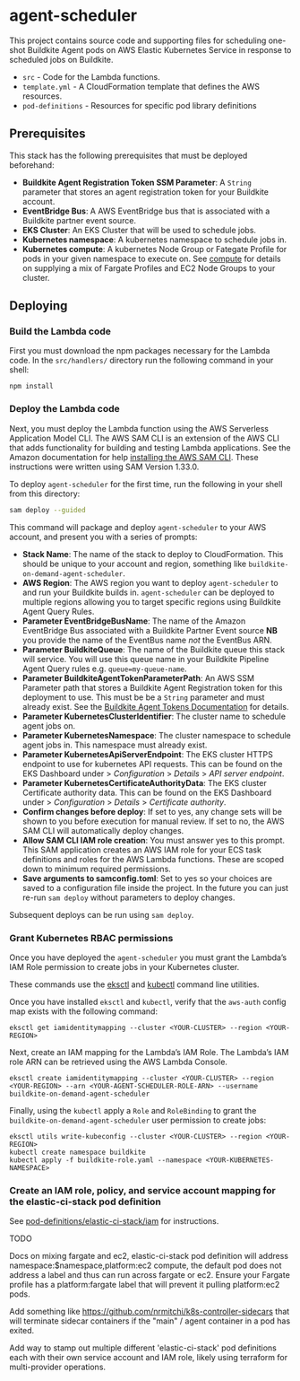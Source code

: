 # agent-scheduler

This project contains source code and supporting files for scheduling one-shot
Buildkite Agent pods on AWS Elastic Kubernetes Service in response to scheduled
jobs on Buildkite.

- `src` - Code for the Lambda functions.
- `template.yml` - A CloudFormation template that defines the AWS resources.
- `pod-definitions` - Resources for specific pod library definitions

## Prerequisites

This stack has the following prerequisites that must be deployed beforehand:

* **Buildkite Agent Registration Token SSM Parameter**: A `String` parameter
that stores an agent registration token for your Buildkite account.
* **EventBridge Bus**: A AWS EventBridge bus that is associated with a Buildkite
partner event source.
* **EKS Cluster**: An EKS Cluster that will be used to schedule jobs.
* **Kubernetes namespace**: A kubernetes namespace to schedule jobs in.
* **Kubernetes compute**: A kubernetes Node Group or Fategate Profile for pods
in your given namespace to execute on. See [compute](../README.md#compute) for
details on supplying a mix of Fargate Profiles and EC2 Node Groups to your
cluster.

## Deploying

### Build the Lambda code

First you must download the npm packages necessary for the Lambda code. In the
`src/handlers/` directory run the following command in your shell:

```
npm install
```

### Deploy the Lambda code

Next, you must deploy the Lambda function using the AWS Serverless Application
Model CLI. The AWS SAM CLI is an extension of the AWS CLI that adds
functionality for building and testing Lambda applications. See the Amazon
documentation for help [installing the AWS SAM CLI](https://docs.aws.amazon.com/serverless-application-model/latest/developerguide/serverless-sam-cli-install.html).
These instructions were written using SAM Version 1.33.0.

To deploy `agent-scheduler` for the first time, run the following in your shell
from this directory:

```bash
sam deploy --guided
```

This command will package and deploy `agent-scheduler` to your AWS account, and
present you with a series of prompts:

* **Stack Name**: The name of the stack to deploy to CloudFormation. This should
be unique to your account and region, something like
`buildkite-on-demand-agent-scheduler`.
* **AWS Region**: The AWS region you want to deploy `agent-scheduler` to and run
your Buildkite builds in. `agent-scheduler` can be deployed to multiple regions
allowing you to target specific regions using Buildkite Agent Query Rules.
* **Parameter EventBridgeBusName**: The name of the Amazon EventBridge Bus
associated with a Buildkite Partner Event source **NB** you provide the name of
the EventBus name _not_ the EventBus ARN.
* **Parameter BuildkiteQueue**: The name of the Buildkite queue this stack will
service. You will use this queue name in your Buildkite Pipeline Agent Query
rules e.g. `queue=my-queue-name`.
* **Parameter BuildkiteAgentTokenParameterPath**: An AWS SSM Parameter path that
stores a Buildkite Agent Registration token for this deployment to use. This
must be be a `String` parameter and must already exist. See the
[Buildkite Agent Tokens Documentation](https://buildkite.com/docs/agent/v3/tokens)
for details.
* **Parameter KubernetesClusterIdentifier**: The cluster name to schedule agent
jobs on.
* **Parameter KubernetesNamespace**: The cluster namespace to schedule agent
jobs in. This namespace must already exist.
* **Parameter KubernetesApiServerEndpoint**: The EKS cluster HTTPS endpoint to
use for kubernetes API requests. This can be found on the EKS Dashboard under
*<Your-Cluster>* > *Configuration* > *Details* > *API server endpoint*.
* **Parameter KubernetesCertificateAuthorityData**: The EKS cluster Certificate
authority data. This can be found on the EKS Dashboard under *<Your-Cluster>* >
*Configuration* > *Details* > *Certificate authority*.
* **Confirm changes before deploy**: If set to yes, any change sets will be
shown to you before execution for manual review. If set to no, the AWS SAM CLI
will automatically deploy changes.
* **Allow SAM CLI IAM role creation**: You must answer yes to this prompt. This
SAM application creates an AWS IAM role for your ECS task definitions and roles
for the AWS Lambda functions. These are scoped down to minimum required
permissions.
* **Save arguments to samconfig.toml**: Set to yes so your choices are saved to
a configuration file inside the project. In the future you can just re-run
`sam deploy` without parameters to deploy changes.

Subsequent deploys can be run using `sam deploy`.

### Grant Kubernetes RBAC permissions

Once you have deployed the `agent-scheduler` you must grant the Lambda’s IAM
Role permission to create jobs in your Kubernetes cluster.

These commands use the [eksctl](https://docs.aws.amazon.com/eks/latest/userguide/eksctl.html)
and [kubectl](https://docs.aws.amazon.com/eks/latest/userguide/install-kubectl.html)
command line utilities.

Once you have installed `eksctl` and `kubectl`, verify that the `aws-auth`
config map exists with the following command:

```
eksctl get iamidentitymapping --cluster <YOUR-CLUSTER> --region <YOUR-REGION>
```

Next, create an IAM mapping for the Lambda’s IAM Role. The Lambda’s IAM role
ARN can be retrieved using the AWS Lambda Console.

```
eksctl create iamidentitymapping --cluster <YOUR-CLUSTER> --region <YOUR-REGION> --arn <YOUR-AGENT-SCHEDULER-ROLE-ARN> --username buildkite-on-demand-agent-scheduler
```

Finally, using the `kubectl` apply a `Role` and `RoleBinding` to grant the
`buildkite-on-demand-agent-scheduler` user permission to create jobs:

```
eksctl utils write-kubeconfig --cluster <YOUR-CLUSTER> --region <YOUR-REGION>
kubectl create namespace buildkite
kubectl apply -f buildkite-role.yaml --namespace <YOUR-KUBERNETES-NAMESPACE>
```

### Create an IAM role, policy, and service account mapping for the elastic-ci-stack pod definition

See [pod-definitions/elastic-ci-stack/iam](pod-definitions/elastic-ci-stack/iam)
for instructions.

TODO

Docs on mixing fargate and ec2, elastic-ci-stack pod definition will
address namespace:$namespace,platform:ec2 compute, the default pod
does not address a label and thus can run across fargate or ec2. Ensure
your Fargate profile has a platform:fargate label that will prevent it
pulling platform:ec2 pods.

Add something like https://github.com/nrmitchi/k8s-controller-sidecars
that will terminate sidecar containers if the "main" / agent container
in a pod has exited.

Add way to stamp out multiple different 'elastic-ci-stack' pod definitions
each with their own service account and IAM role, likely using terraform
for multi-provider operations.
